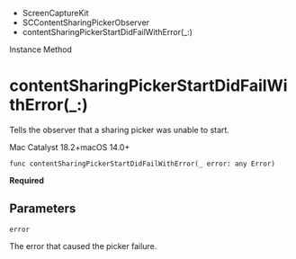 

- ScreenCaptureKit
- SCContentSharingPickerObserver
-  contentSharingPickerStartDidFailWithError(\_:) 

Instance Method

# contentSharingPickerStartDidFailWithError(\_:)

Tells the observer that a sharing picker was unable to start.

Mac Catalyst 18.2+macOS 14.0+

``` source
func contentSharingPickerStartDidFailWithError(_ error: any Error)
```

**Required**

## Parameters 

`error`  

The error that caused the picker failure.

